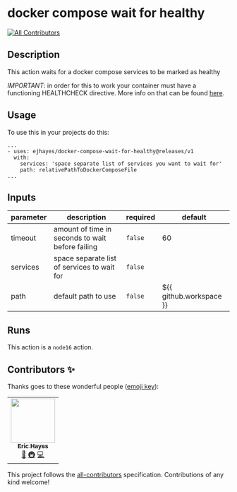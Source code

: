 # docker compose wait for healthy

<!-- ALL-CONTRIBUTORS-BADGE:START - Do not remove or modify this section -->
[![All Contributors](https://img.shields.io/badge/all_contributors-1-orange.svg?style=flat-square)](#contributors-)
<!-- ALL-CONTRIBUTORS-BADGE:END -->

<!-- action-docs-description -->

## Description

This action waits for a docker compose services to be marked as healthy

<!-- action-docs-description -->

_IMPORTANT_: in order for this to work your container must have a functioning HEALTHCHECK directive. More info on that can be found [here](https://docs.docker.com/engine/reference/builder/#healthcheck).

## Usage

To use this in your projects do this:

```
...
- uses: ejhayes/docker-compose-wait-for-healthy@releases/v1
  with:
    services: 'space separate list of services you want to wait for'
    path: relativePathToDockerComposeFile
...
```

<!-- action-docs-inputs -->

## Inputs

| parameter | description                                      | required | default                 |
| --------- | ------------------------------------------------ | -------- | ----------------------- |
| timeout   | amount of time in seconds to wait before failing | `false`  | 60                      |
| services  | space separate list of services to wait for      | `false`  |                         |
| path      | default path to use                              | `false`  | ${{ github.workspace }} |

<!-- action-docs-inputs -->

<!-- action-docs-outputs -->

<!-- action-docs-outputs -->

<!-- action-docs-runs -->

## Runs

This action is a `node16` action.

<!-- action-docs-runs -->

## Contributors ✨

Thanks goes to these wonderful people ([emoji key](https://allcontributors.org/docs/en/emoji-key)):

<!-- ALL-CONTRIBUTORS-LIST:START - Do not remove or modify this section -->
<!-- prettier-ignore-start -->
<!-- markdownlint-disable -->
<table>
  <tr>
    <td align="center"><a href="https://github.com/ejhayes"><img src="https://avatars.githubusercontent.com/u/310233?v=4?s=100" width="100px;" alt=""/><br /><sub><b>Eric Hayes</b></sub></a><br /><a href="https://github.com/ejhayes/docker-compose-wait-for-healthy/commits?author=ejhayes" title="Documentation">📖</a> <a href="#infra-ejhayes" title="Infrastructure (Hosting, Build-Tools, etc)">🚇</a> <a href="https://github.com/ejhayes/docker-compose-wait-for-healthy/commits?author=ejhayes" title="Code">💻</a></td>
  </tr>
</table>

<!-- markdownlint-restore -->
<!-- prettier-ignore-end -->

<!-- ALL-CONTRIBUTORS-LIST:END -->

This project follows the [all-contributors](https://github.com/all-contributors/all-contributors) specification. Contributions of any kind welcome!
